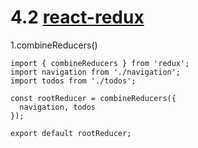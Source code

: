 # 4.2 [react-redux](https://github.com/reactjs/react-redux)

1.combineReducers()
```
import { combineReducers } from 'redux';
import navigation from './navigation';
import todos from './todos';

const rootReducer = combineReducers({
  navigation, todos
});

export default rootReducer;

```
